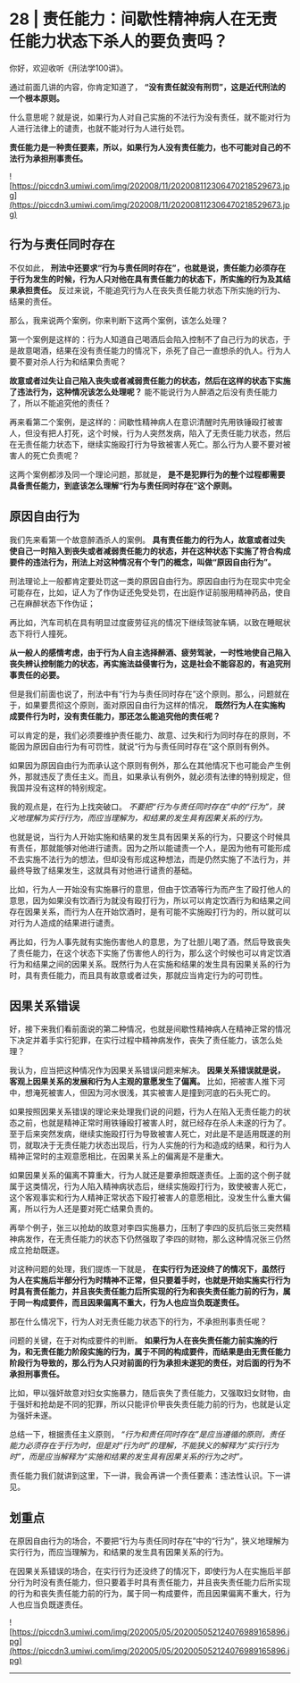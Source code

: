# 28 | 责任能力：间歇性精神病人在无责任能力状态下杀人的要负责吗？ 

你好，欢迎收听《刑法学100讲》。

通过前面几讲的内容，你肯定知道了， **“没有责任就没有刑罚”，这是近代刑法的一个根本原则。**

什么意思呢？就是说，如果行为人对自己实施的不法行为没有责任，就不能对行为人进行法律上的谴责，也就不能对行为人进行处罚。

 **责任能力是一种责任要素，所以，如果行为人没有责任能力，也不可能对自己的不法行为承担刑事责任。**

![https://piccdn3.umiwi.com/img/202008/11/202008112306470218529673.jpg](https://piccdn3.umiwi.com/img/202008/11/202008112306470218529673.jpg)

## 行为与责任同时存在

不仅如此， **刑法中还要求“行为与责任同时存在”，也就是说，责任能力必须存在于行为发生的时候，行为人只对他在具有责任能力的状态下，所实施的行为及其结果承担责任。** 反过来说，不能追究行为人在丧失责任能力状态下所实施的行为、结果的责任。

那么，我来说两个案例，你来判断下这两个案例，该怎么处理？

第一个案例是这样的：行为人知道自己喝酒后会陷入控制不了自己行为的状态，于是故意喝酒，结果在没有责任能力的情况下，杀死了自己一直想杀的仇人。行为人要不要对杀人行为和结果负责呢？

 **故意或者过失让自己陷入丧失或者减弱责任能力的状态，然后在这样的状态下实施了违法行为，这种情况该怎么处理呢？** 能不能说行为人醉酒之后没有责任能力了，所以不能追究他的责任？

再来看第二个案例，是这样的：间歇性精神病人在意识清醒时先用铁锤殴打被害人，但没有把人打死，这个时候，行为人突然发病，陷入了无责任能力状态，然后在无责任能力状态下，继续实施殴打行为导致被害人死亡。那么行为人要不要对被害人的死亡负责呢？

这两个案例都涉及同一个理论问题，那就是， **是不是犯罪行为的整个过程都需要具备责任能力，到底该怎么理解“行为与责任同时存在”这个原则。**

## 原因自由行为

我们先来看第一个故意醉酒杀人的案例。 **具有责任能力的行为人，故意或者过失使自己一时陷入到丧失或者减弱责任能力的状态，并在这种状态下实施了符合构成要件的违法行为，刑法上对这种情况有个专门的概念，叫做“原因自由行为”。**

刑法理论上一般都肯定要处罚这一类的原因自由行为。原因自由行为在现实中完全可能存在，比如，证人为了作伪证还免受处罚，在出庭作证前服用精神药品，使自己在麻醉状态下作伪证；

再比如，汽车司机在具有明显过度疲劳征兆的情况下继续驾驶车辆，以致在睡眠状态下将行人撞死。

 **从一般人的感情考虑，由于行为人自主选择醉酒、疲劳驾驶，一时性地使自己陷入丧失辨认控制能力的状态，再实施法益侵害行为，这是社会不能容忍的，有追究刑事责任的必要。**

但是我们前面也说了，刑法中有“行为与责任同时存在”这个原则。那么，问题就在于，如果要贯彻这个原则，面对原因自由行为这样的情况， **既然行为人在实施构成要件行为时，没有责任能力，那还怎么能追究他的责任呢？**

可以肯定的是，我们必须要维护责任能力、故意、过失和行为同时存在的原则，不能因为原因自由行为有可罚性，就说“行为与责任同时存在”这个原则有例外。

如果因为原因自由行为而承认这个原则有例外，那么在其他情况下也可能会产生例外，那就违反了责任主义。而且，如果承认有例外，就必须有法律的特别规定，但我国并没有这样的特别规定。

我的观点是，在行为上找突破口。 *不要把“行为与责任同时存在”中的“行为”，狭义地理解为实行行为，而应当理解为，和结果的发生具有因果关系的行为。*

也就是说，当行为人开始实施和结果的发生具有因果关系的行为，只要这个时候具有责任，那就能够对他进行谴责。因为之所以能谴责一个人，是因为他有可能形成不去实施不法行为的想法，但却没有形成这种想法，而是仍然实施了不法行为，并最终导致了结果发生，这就具有对他进行谴责的基础。

比如，行为人一开始没有实施暴行的意思，但由于饮酒等行为而产生了殴打他人的意思，因为如果没有饮酒行为就没有殴打行为，所以可以肯定饮酒行为和结果之间存在因果关系，而行为人在开始饮酒时，是有可能不实施殴打行为的，所以就可以对行为人造成的结果进行谴责。

再比如，行为人事先就有实施伤害他人的意思，为了壮胆儿喝了酒，然后导致丧失了责任能力，在这个状态下实施了伤害他人的行为，那么这个时候也可以肯定饮酒行为和结果之间的因果关系。既然行为人在实施和结果的发生具有因果关系的行为时，具有责任能力，而且具有故意或者过失，那就应当肯定行为的可罚性。

## 因果关系错误

好，接下来我们看前面说的第二种情况，也就是间歇性精神病人在精神正常的情况下决定并着手实行犯罪，在实行过程中精神病发作，丧失了责任能力，该怎么处理？

我认为，应当把这种情况作为因果关系错误问题来解决。 **因果关系错误就是说，客观上因果关系的发展和行为人主观的意愿发生了偏离。** 比如，把被害人推下河中，想淹死被害人，但因为河水很浅，其实被害人是撞到河底的石头死亡的。

如果按照因果关系错误的理论来处理我们说的问题，行为人在陷入无责任能力的状态之前，也就是精神正常时用铁锤殴打被害人时，就已经存在杀人未遂的行为了。至于后来突然发病，继续实施殴打行为导致被害人死亡，对此是不是适用既遂的刑罚，就取决于无责任能力状态出现后，行为人实施的行为和造成的结果，和行为人精神正常时的主观意愿相比，在因果关系上的偏离是不是重大。

如果因果关系的偏离不算重大，行为人就还是要承担既遂责任。上面的这个例子就属于这类情况，行为人陷入精神病状态后，继续实施殴打行为，致使被害人死亡，这个客观事实和行为人精神正常状态下殴打被害人的意愿相比，没发生什么重大偏离，所以行为人还是要对死亡结果负责的。

再举个例子，张三以抢劫的故意对李四实施暴力，压制了李四的反抗后张三突然精神病发作，在无责任能力的状态下仍然强取了李四的财物，那么这种情况张三仍然成立抢劫既遂。

对这种问题的处理，我们提炼一下就是， **在实行行为还没终了的情况下，虽然行为人在实施后半部分行为时精神不正常，但只要着手时，也就是开始实施实行行为时具有责任能力，并且丧失责任能力后所实现的行为和丧失责任能力前的行为，属于同一构成要件，而且因果偏离不重大，行为人也应当负既遂责任。**

那在什么情况下，行为人对无责任能力状态下的行为，不承担刑事责任呢？

问题的关键，在于对构成要件的判断。 **如果行为人在丧失责任能力前实施的行为，和无责任能力阶段实施的行为，属于不同的构成要件，而结果是由无责任能力阶段行为导致的，那么行为人只对前面的行为承担未遂犯的责任，对后面的行为不承担刑事责任。**

比如，甲以强奸故意对妇女实施暴力，随后丧失了责任能力，又强取妇女财物，由于强奸和抢劫是不同的犯罪，所以只能评价甲丧失责任能力前的行为，也就是认定为强奸未遂。

总结一下，根据责任主义原则， *“行为和责任同时存在”是应当遵循的原则，责任能力必须存在于行为时，但是对“行为时”的理解，不能狭义的解释为“实行行为时”，而是应当解释为“实施和结果的发生具有因果关系的行为之时”。*

责任能力我们就讲到这里，下一讲，我会再讲一个责任要素：违法性认识。下一讲见。

## 划重点

在原因自由行为的场合，不要把“行为与责任同时存在”中的“行为”，狭义地理解为实行行为，而应当理解为，和结果的发生具有因果关系的行为。

在因果关系错误的场合，在实行行为还没终了的情况下，即使行为人在实施后半部分行为时没有责任能力，但只要着手时具有责任能力，并且丧失责任能力后所实现的行为和丧失责任能力前的行为，属于同一构成要件，而且因果偏离不重大，行为人也应当负既遂责任。

![https://piccdn3.umiwi.com/img/202005/05/202005052124076989165896.jpg](https://piccdn3.umiwi.com/img/202005/05/202005052124076989165896.jpg)

---
